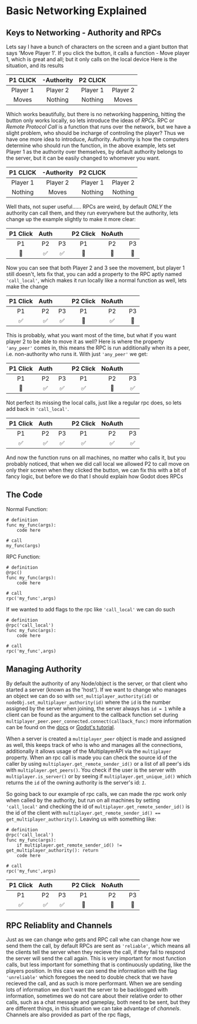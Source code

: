 # Basic Networking Explained

## Keys to Networking - Authority and RPCs

Lets say I have a bunch of characters on the screen and a giant button that says 'Move Player 1'. If you click the button, it calls a function - Move player 1, which is great and all; but it only calls on the local device
Here is the situation, and its results

| P1 CLICK | -Authority | P2 CLICK |          |
| :------: | :--------: | :------: | :------: |
| Player 1 |  Player 2  | Player 1 | Player 2 |
|  Moves   |  Nothing   | Nothing  |  Moves   |

Which works beautifully, but there is no networking happening, hitting the button only works locally, so lets introduce the ideas of _RPCs_. RPC or _Remote Protocol Call_ is a function that runs over the network, but we have a slight problem, who should be incharge of controling the player? Thus we have one more idea to introduce, Authority. Authority is how the computers determine who should run the function, in the above example, lets set Player 1 as the authority over themselves, by default authority belongs to the server, but it can be easily changed to whomever you want.

| P1 CLICK | -Authority | P2 CLICK |          |
| :------: | :--------: | :------: | :------: |
| Player 1 |  Player 2  | Player 1 | Player 2 |
| Nothing  |   Moves    | Nothing  | Nothing  |

Well thats, not super useful...... RPCs are weird, by default _ONLY_ the authority can call them, and they run everywhere but the authority, lets change up the example slightly to make it more clear:

| P1 Click | Auth |     | P2 Click | NoAuth |     |
| :------: | :--: | :-: | :------: | :----: | :-: |
|    P1    |  P2  | P3  |    P1    |   P2   | P3  |
|    🚫    |  ✅  | ✅  |    🚫    |   🚫   | 🚫  |

Now you can see that both Player 2 and 3 see the movement, but player 1 still doesn't, lets fix that, you can add a property to the RPC aptly named `'call_local'`, which makes it run locally like a normal function as well, lets make the change

| P1 Click | Auth |     | P2 Click | NoAuth |     |
| :------: | :--: | :-: | :------: | :----: | :-: |
|    P1    |  P2  | P3  |    P1    |   P2   | P3  |
|    ✅    |  ✅  | ✅  |    🚫    |   ✅   | 🚫  |

This is probably, what you want most of the time, but what if you want player 2 to be able to move it as well? Here is where the property `'any_peer'` comes in, this means the RPC is run additionally when its a peer, i.e. non-authority who runs it. With just `'any_peer'` we get:

| P1 Click | Auth |     | P2 Click | NoAuth |     |
| :------: | :--: | :-: | :------: | :----: | :-: |
|    P1    |  P2  | P3  |    P1    |   P2   | P3  |
|    🚫    |  ✅  | ✅  |    ✅    |   🚫   | ✅  |

Not perfect its missing the local calls, just like a regular rpc does, so lets add back in `'call_local'`.

| P1 Click | Auth |     | P2 Click | NoAuth |     |
| :------: | :--: | :-: | :------: | :----: | :-: |
|    P1    |  P2  | P3  |    P1    |   P2   | P3  |
|    ✅    |  ✅  | ✅  |    ✅    |   ✅   | ✅  |

And now the function runs on all machines, no matter who calls it, but you probably noticed, that when we did call local we allowed P2 to call move on only their screen when they clicked the button, we can fix this with a bit of fancy logic, but before we do that I should explain how Godot does RPCs

## The Code

Normal Function:

```GDScript
# definition
func my_func(args):
    code here

# call
my_func(args)
```

RPC Function:

```GDScript
# definition
@rpc()
func my_func(args):
    code here

# call
rpc('my_func',args)
```

If we wanted to add flags to the rpc like `'call_local'` we can do such

```GDScript
# definition
@rpc('call_local')
func my_func(args):
    code here

# call
rpc('my_func',args)
```

## Managing Authority

By default the authority of any Node/object is the server, or that client who started a server (known as the 'host'). If we want to change who manages an object we can do so with `set_multiplayer_authority(id)` or `nodeObj.set_multiplayer_authority(id)` where the `id` is the number assigned by the server when joining, the server always has `id = 1` while a client can be found as the argument to the callback function set during `multiplayer_peer.peer_connected.connect(callback_func)` more information can be found on the [docs](https://docs.godotengine.org/en/stable/classes/class_multiplayerapi.html#signals) or [Godot's tutorial](https://docs.godotengine.org/en/stable/tutorials/networking/high_level_multiplayer.html).

When a server is created a `multiplayer_peer` object is made and assigned as well, this keeps track of who is who and manages all the connections, additionally it allows usage of the MultiplayerAPI via the `multiplayer` property. When an rpc call is made you can check the source id of the caller by using `multiplayer.get_remote_sender_id()` or a list of all peer's ids with `multiplayer.get_peers()`. You check if the user is the server with `multiplayer.is_server()` or by seeing if `multiplayer.get_unique_id()` which returns the `id` of the owning authority is the server's id: _`1`_.

So going back to our example of rpc calls, we can made the rpc work only when called by the authority, but run on all machines by setting `'call_local'` and checking the id of `multiplayer.get_remote_sender_id()` is the id of the client with `multiplayer.get_remote_sender_id() == get_multiplayer_authority()`. Leaving us with something like:

```GDScript
# definition
@rpc('call_local')
func my_func(args):
    if multiplayer.get_remote_sender_id() != get_multiplayer_authority(): return
    code here

# call
rpc('my_func',args)
```

| P1 Click | Auth |     | P2 Click | NoAuth |     |
| :------: | :--: | :-: | :------: | :----: | :-: |
|    P1    |  P2  | P3  |    P1    |   P2   | P3  |
|    ✅    |  ✅  | ✅  |    🚫    |   🚫   | 🚫  |

## RPC Reliablity and Channels

Just as we can change _who_ gets and RPC call whe can change _how_ we send them the call, by default RPCs are sent as `'reliable'`, which means all the clients tell the server when they recieve the call, if they fail to respond the server will send the call again. This is very important for most function calls, but less important for something that is continuously updating, like the players position. In this case we can send the information with the flag `'unreliable'` which foregoes the need to double check that we have recieved the call, and as such is more performant. When we are sending lots of information we don't want the server to be backlogged with information, sometimes we do not care about their relative order to other calls, such as a chat message and gameplay, both need to be sent, but they are different things, in this situation we can take advantage of _channels_. Channels are also provided as part of the rpc flags,
